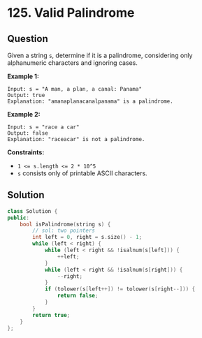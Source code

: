# 125. Valid Palindrome

## Question

Given a string `s`, determine if it is a palindrome, considering only alphanumeric characters and ignoring cases.

**Example 1:**

```text
Input: s = "A man, a plan, a canal: Panama"
Output: true
Explanation: "amanaplanacanalpanama" is a palindrome.
```

**Example 2:**

```text
Input: s = "race a car"
Output: false
Explanation: "raceacar" is not a palindrome.
```

**Constraints:**

* `1 <= s.length <= 2 * 10^5`
* `s` consists only of printable ASCII characters.

## Solution

```cpp
class Solution {
public:
    bool isPalindrome(string s) {
        // sol: two pointers
        int left = 0, right = s.size() - 1;
        while (left < right) {
            while (left < right && !isalnum(s[left])) {
                ++left;
            }
            while (left < right && !isalnum(s[right])) {
                --right;
            }
            if (tolower(s[left++]) != tolower(s[right--])) {
                return false;
            }
        }
        return true;
    }
};
```

